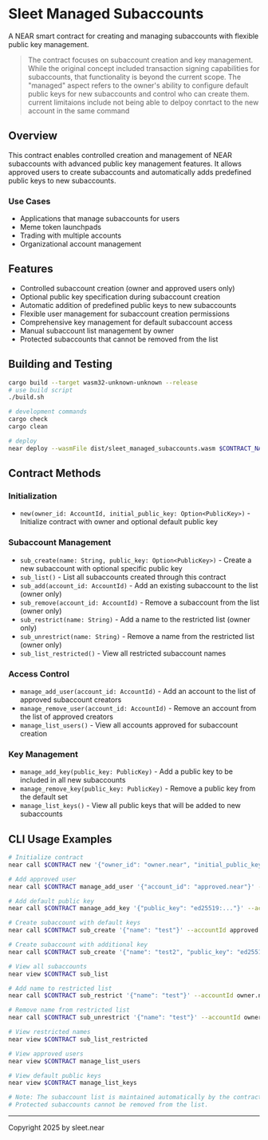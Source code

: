 # Sleet Managed Subaccounts

A NEAR smart contract for creating and managing subaccounts with flexible public key management.

> The contract focuses on subaccount creation and key management. While the original concept included transaction signing capabilities for subaccounts, that functionality is beyond the current scope. The "managed" aspect refers to the owner's ability to configure default public keys for new subaccounts and control who can create them.
> current limitaions include not being able to delpoy conrtact to the new account in the same command

## Overview

This contract enables controlled creation and management of NEAR subaccounts with advanced public key management features. It allows approved users to create subaccounts and automatically adds predefined public keys to new subaccounts.

### Use Cases
- Applications that manage subaccounts for users
- Meme token launchpads
- Trading with multiple accounts
- Organizational account management

## Features

- Controlled subaccount creation (owner and approved users only)
- Optional public key specification during subaccount creation
- Automatic addition of predefined public keys to new subaccounts
- Flexible user management for subaccount creation permissions
- Comprehensive key management for default subaccount access
- Manual subaccount list management by owner
- Protected subaccounts that cannot be removed from the list

## Building and Testing

```sh
cargo build --target wasm32-unknown-unknown --release
# use build script
./build.sh

# development commands
cargo check
cargo clean

# deploy
near deploy --wasmFile dist/sleet_managed_subaccounts.wasm $CONTRACT_NAME
```

## Contract Methods

### Initialization
- `new(owner_id: AccountId, initial_public_key: Option<PublicKey>)` - Initialize contract with owner and optional default public key

### Subaccount Management
- `sub_create(name: String, public_key: Option<PublicKey>)` - Create a new subaccount with optional specific public key
- `sub_list()` - List all subaccounts created through this contract
- `sub_add(account_id: AccountId)` - Add an existing subaccount to the list (owner only)
- `sub_remove(account_id: AccountId)` - Remove a subaccount from the list (owner only)
- `sub_restrict(name: String)` - Add a name to the restricted list (owner only)
- `sub_unrestrict(name: String)` - Remove a name from the restricted list (owner only)
- `sub_list_restricted()` - View all restricted subaccount names

### Access Control
- `manage_add_user(account_id: AccountId)` - Add an account to the list of approved subaccount creators
- `manage_remove_user(account_id: AccountId)` - Remove an account from the list of approved creators
- `manage_list_users()` - View all accounts approved for subaccount creation

### Key Management
- `manage_add_key(public_key: PublicKey)` - Add a public key to be included in all new subaccounts
- `manage_remove_key(public_key: PublicKey)` - Remove a public key from the default set
- `manage_list_keys()` - View all public keys that will be added to new subaccounts

## CLI Usage Examples

```bash
# Initialize contract
near call $CONTRACT new '{"owner_id": "owner.near", "initial_public_key": "ed25519:..."}' --accountId owner.near

# Add approved user
near call $CONTRACT manage_add_user '{"account_id": "approved.near"}' --accountId owner.near

# Add default public key
near call $CONTRACT manage_add_key '{"public_key": "ed25519:..."}' --accountId owner.near

# Create subaccount with default keys
near call $CONTRACT sub_create '{"name": "test"}' --accountId approved.near

# Create subaccount with additional key
near call $CONTRACT sub_create '{"name": "test2", "public_key": "ed25519:..."}' --accountId approved.near

# View all subaccounts
near view $CONTRACT sub_list

# Add name to restricted list
near call $CONTRACT sub_restrict '{"name": "test"}' --accountId owner.near

# Remove name from restricted list
near call $CONTRACT sub_unrestrict '{"name": "test"}' --accountId owner.near

# View restricted names
near view $CONTRACT sub_list_restricted

# View approved users
near view $CONTRACT manage_list_users

# View default public keys
near view $CONTRACT manage_list_keys

# Note: The subaccount list is maintained automatically by the contract.
# Protected subaccounts cannot be removed from the list.
```

---

Copyright 2025 by sleet.near